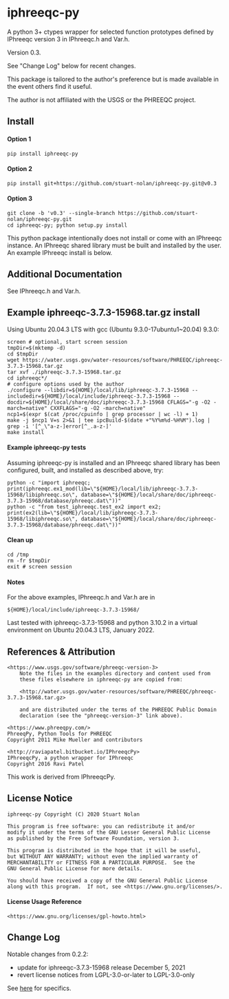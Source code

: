 # iphreeqc-py
A python 3+ ctypes wrapper for selected function prototypes defined by
IPhreeqc version 3 in IPhreeqc.h and Var.h.

Version 0.3.

See "Change Log" below for recent changes.

This package is tailored to the author's preference but is made available in
the event others find it useful.  

The author is not affiliated with the USGS or the PHREEQC project.  

## Install
#### Option 1

    pip install iphreeqc-py

#### Option 2

    pip install git+https://github.com/stuart-nolan/iphreeqc-py.git@v0.3
    
#### Option 3

    git clone -b 'v0.3' --single-branch https://github.com/stuart-nolan/iphreeqc-py.git
    cd iphreeqc-py; python setup.py install

This python package intentionally does not install or come with an IPhreeqc
instance.  An IPhreeqc shared library must be built and installed by the user.
An example IPhreeqc install is below.

## Additional Documentation
See IPhreeqc.h and Var.h.

## Example iphreeqc-3.7.3-15968.tar.gz install
Using Ubuntu 20.04.3 LTS with gcc (Ubuntu 9.3.0-17ubuntu1~20.04) 9.3.0:

    screen # optional, start screen session
    tmpDir=$(mktemp -d)
    cd $tmpDir
    wget https://water.usgs.gov/water-resources/software/PHREEQC/iphreeqc-3.7.3-15968.tar.gz
    tar xvf ./iphreeqc-3.7.3-15968.tar.gz
    cd iphreeqc*/
    # configure options used by the author
    ./configure --libdir=${HOME}/local/lib/iphreeqc-3.7.3-15968 --includedir=${HOME}/local/include/iphreeqc-3.7.3-15968 --docdir=${HOME}/local/share/doc/iphreeqc-3.7.3-15968 CFLAGS="-g -O2 -march=native" CXXFLAGS="-g -O2 -march=native"
    ncp1=$(expr $(cat /proc/cpuinfo | grep processor | wc -l) + 1)
    make -j $ncp1 V=s 2>&1 | tee ipcBuild-$(date +"%Y%m%d-%H%M").log | grep -i '[^_\"a-z-]error[^_.a-z-]'
    make install

#### Example iphreeqc-py tests
Assuming iphreeqc-py is installed and an IPhreeqc shared library has been
configured, built, and installed as described above, try:

    python -c "import iphreeqc; print(iphreeqc.ex1_mod(lib=\"${HOME}/local/lib/iphreeqc-3.7.3-15968/libiphreeqc.so\", database=\"${HOME}/local/share/doc/iphreeqc-3.7.3-15968/database/phreeqc.dat\"))"
    python -c "from test_iphreeqc.test_ex2 import ex2; print(ex2(lib=\"${HOME}/local/lib/iphreeqc-3.7.3-15968/libiphreeqc.so\", database=\"${HOME}/local/share/doc/iphreeqc-3.7.3-15968/database/phreeqc.dat\"))"

#### Clean up

    cd /tmp
    rm -fr $tmpDir
    exit # screen session

#### Notes
For the above examples, IPhreeqc.h and Var.h are in

    ${HOME}/local/include/iphreeqc-3.7.3-15968/

Last tested with iphreeqc-3.7.3-15968 and python 3.10.2 in a virtual environment 
on Ubuntu 20.04.3 LTS, January 2022.

## References & Attribution
    <https://www.usgs.gov/software/phreeqc-version-3>
        Note the files in the examples directory and content used from 
        these files elsewhere in iphreeqc-py are copied from:
    
        <http://water.usgs.gov/water-resources/software/PHREEQC/phreeqc-3.7.3-15968.tar.gz>
    
        and are distributed under the terms of the PHREEQC Public Domain
        declaration (see the "phreeqc-version-3" link above).

    <https://www.phreeqpy.com/>
    PhreeqPy, Python Tools for PHREEQC
    Copyright 2011 Mike Mueller and contributors

    <http://raviapatel.bitbucket.io/IPhreeqcPy>
    IPhreeqcPy, a python wrapper for IPhreeqc
    Copyright 2016 Ravi Patel

This work is derived from IPhreeqcPy.

## License Notice
    iphreeqc-py Copyright (C) 2020 Stuart Nolan

    This program is free software: you can redistribute it and/or
    modify it under the terms of the GNU Lesser General Public License
    as published by the Free Software Foundation, version 3.

    This program is distributed in the hope that it will be useful,
    but WITHOUT ANY WARRANTY; without even the implied warranty of
    MERCHANTABILITY or FITNESS FOR A PARTICULAR PURPOSE.  See the
    GNU General Public License for more details.

    You should have received a copy of the GNU General Public License
    along with this program.  If not, see <https://www.gnu.org/licenses/>.

#### License Usage Reference
    <https://www.gnu.org/licenses/gpl-howto.html>

## Change Log
Notable changes from 0.2.2:
  - update for iphreeqc-3.7.3-15968 release December 5, 2021
  - revert license notices from LGPL-3.0-or-later to LGPL-3.0-only
	
  
See [here](https://github.com/stuart-nolan/iphreeqc-py/commits/master) for
specifics.

